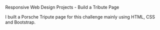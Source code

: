 Responsive Web Design Projects - Build a Tribute Page

I built a Porsche Tripute page for this challenge mainly using HTML, CSS and Bootstrap.